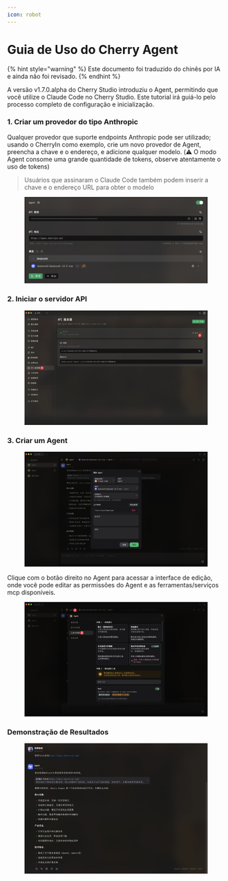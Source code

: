 ```yaml
---
icon: robot
---
```

# Guia de Uso do Cherry Agent


{% hint style="warning" %}
Este documento foi traduzido do chinês por IA e ainda não foi revisado.
{% endhint %}




A versão v1.7.0.alpha do Cherry Studio introduziu o Agent, permitindo que você utilize o Claude Code no Cherry Studio. Este tutorial irá guiá-lo pelo processo completo de configuração e inicialização.

### 1. Criar um provedor do tipo Anthropic

&#x20;Qualquer provedor que suporte endpoints Anthropic pode ser utilizado; usando o CherryIn como exemplo, crie um novo provedor de Agent, preencha a chave e o endereço, e adicione qualquer modelo. (⚠️ O modo Agent consome uma grande quantidade de tokens, observe atentamente o uso de tokens)

> Usuários que assinaram o Claude Code também podem inserir a chave e o endereço URL para obter o modelo

<figure><img src="../.gitbook/assets/CleanShot 2025-10-12 at 20.26.35@2x.png" alt=""><figcaption></figcaption></figure>

### 2. Iniciar o servidor API

<figure><img src="../.gitbook/assets/CleanShot 2025-10-12 at 19.56.22@2x.png" alt=""><figcaption></figcaption></figure>

### 3. Criar um Agent

<figure><img src="../.gitbook/assets/CleanShot 2025-10-12 at 20.24.43@2x.png" alt=""><figcaption></figcaption></figure>

Clique com o botão direito no Agent para acessar a interface de edição, onde você pode editar as permissões do Agent e as ferramentas/serviços mcp disponíveis.

<figure><img src="../.gitbook/assets/CleanShot 2025-10-12 at 20.25.10@2x (1).png" alt=""><figcaption></figcaption></figure>

### Demonstração de Resultados

<figure><img src="../.gitbook/assets/CleanShot 2025-10-12 at 20.30.26@2x (1).png" alt=""><figcaption></figcaption></figure>